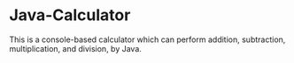 # Java-Calculator
This is a console-based calculator which can perform addition, subtraction, multiplication, and division, by Java.
